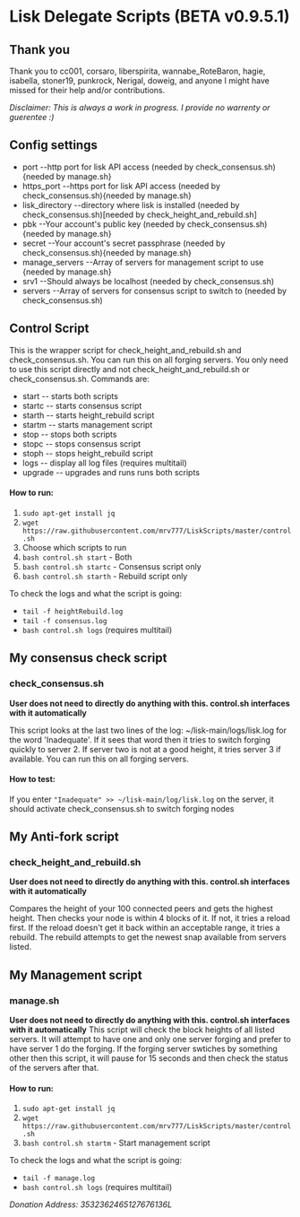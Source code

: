 # Lisk Delegate Scripts  (BETA v0.9.5.1)

## Thank you
Thank you to cc001, corsaro, liberspirita, wannabe_RoteBaron, hagie, isabella, stoner19, punkrock, Nerigal, doweig, and anyone I might have missed for their help and/or contributions.

*Disclaimer: This is always a work in progress.  I provide no warrenty or guerentee :)*

## Config settings
* port                --http port for lisk API access                       (needed by check_consensus.sh){needed by manage.sh}
* https_port          --https port for lisk API access                      (needed by check_consensus.sh){needed by manage.sh}
* lisk_directory      --directory where lisk is installed                   (needed by check_consensus.sh)[needed by check_height_and_rebuild.sh]
* pbk                 --Your account's public key                           (needed by check_consensus.sh){needed by manage.sh}
* secret              --Your account's secret passphrase                    (needed by check_consensus.sh){needed by manage.sh}
* manage_servers      --Array of servers for management script to use       {needed by manage.sh}
* srv1                --Should always be localhost                          (needed by check_consensus.sh)
* servers             --Array of servers for consensus script to switch to  (needed by check_consensus.sh)

## Control Script
This is the wrapper script for check_height_and_rebuild.sh and check_consensus.sh.  You can run this on all forging servers.  You only need to use this script directly and not check_height_and_rebuild.sh or check_consensus.sh.  Commands are:
* start             -- starts both scripts
* startc            -- starts consensus script
* starth            -- starts height_rebuild script
* startm            -- starts management script
* stop              -- stops both scripts
* stopc             -- stops consensus script
* stoph             -- stops height_rebuild script
* logs              -- display all log files (requires multitail)
* upgrade           -- upgrades and runs runs both scripts

#### How to run:

1. `sudo apt-get install jq`
2. `wget https://raw.githubusercontent.com/mrv777/LiskScripts/master/control.sh`
3. Choose which scripts to run
  1. `bash control.sh start` - Both
  2. `bash control.sh startc` - Consensus script only
  3. `bash control.sh starth` - Rebuild script only

To check the logs and what the script is going:

* `tail -f heightRebuild.log`
* `tail -f consensus.log`
* `bash control.sh logs` (requires multitail)

## My consensus check script

### check_consensus.sh
**User does not need to directly do anything with this.  control.sh interfaces with it automatically**

This script looks at the last two lines of the log: ~/lisk-main/logs/lisk.log for the word 'Inadequate'.  If it sees that word then it tries to switch forging quickly to server 2.  If server two is not at a good height, it tries server 3 if available.  You can run this on all forging servers.

#### How to test:
If you enter `"Inadequate" >> ~/lisk-main/log/lisk.log` on the server, it should activate check_consensus.sh to switch forging nodes

## My Anti-fork script

### check_height_and_rebuild.sh
**User does not need to directly do anything with this.  control.sh interfaces with it automatically**

Compares the height of your 100 connected peers and gets the highest height.  Then checks your node is within 4 blocks of it.  If not, it tries a reload first.  If the reload doesn't get it back within an acceptable range, it tries a rebuild.  The rebuild attempts to get the newest snap available from servers listed. 

## My Management script

### manage.sh
**User does not need to directly do anything with this.  control.sh interfaces with it automatically**
This script will check the block heights of all listed servers.  It will attempt to have one and only one server forging and prefer to have server 1 do the forging.  If the forging server swtiches by something other then this script, it will pause for 15 seconds and then check the status of the servers after that.

#### How to run:

1. `sudo apt-get install jq`
2. `wget https://raw.githubusercontent.com/mrv777/LiskScripts/master/control.sh`
3. `bash control.sh startm` - Start management script

To check the logs and what the script is going:

* `tail -f manage.log`
* `bash control.sh logs` (requires multitail)

*Donation Address: 3532362465127676136L*

